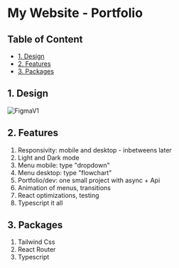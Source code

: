 # My Website - Portfolio <!-- omit in toc -->

## Table of Content <!-- omit in toc -->
- [1. Design](#1-design)
- [2. Features](#2-features)
- [3. Packages](#3-packages)

## 1. Design

![FigmaV1](https://i.ibb.co/MRfdD8r/Designs.png)

## 2. Features

1. Responsivity: mobile and desktop - inbetweens later
2. Light and Dark mode
3. Menu mobile: type "dropdown"
4. Menu desktop: type "flowchart"
5. Portfolio/dev: one small project with async + Api
6. Animation of menus, transitions
7. React optimizations, testing
8. Typescript it all

## 3. Packages

1. Tailwind Css
2. React Router
3. Typescript